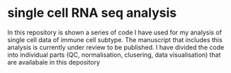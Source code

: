 # single cell RNA seq analysis
In this repository is shown a series of code I have used for my analysis of single cell data of immune cell subtype. The manuscript that includes this analysis is currently under review to be published.
I have divided the code into individual parts (QC, normalisation, clusering, data visualisation) that are availabale in this depository

